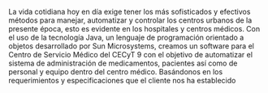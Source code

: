 La vida cotidiana hoy en día exige tener los más sofisticados y efectivos métodos para manejar, automatizar y controlar los centros urbanos de la presente época, esto es evidente en los hospitales y centros médicos. Con el uso de la tecnología Java, un lenguaje de programación orientado a objetos desarrollado por Sun Microsystems, creamos un software para el Centro de Servicio Médico del CECyT 9 con el objetivo de automatizar el sistema de administración de medicamentos, pacientes así como de personal y equipo dentro del centro médico. Basándonos en los requerimientos y especificaciones que el cliente nos ha establecido
